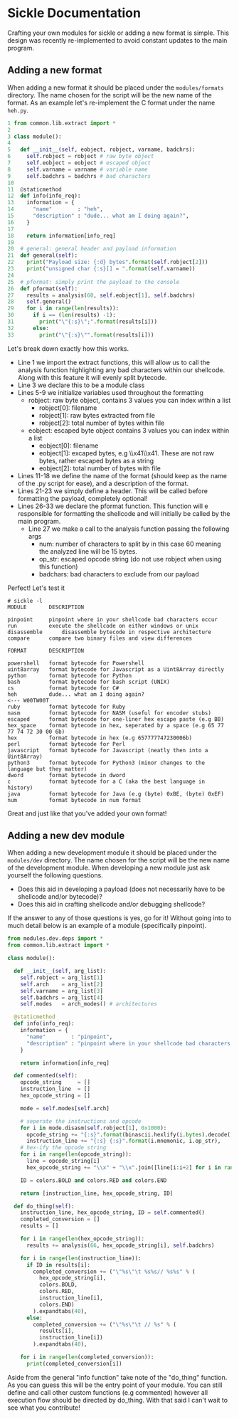 # Sickle Documentation

Crafting your own modules for sickle or adding a new format is simple. This design was recently re-implemented to avoid constant updates to the main program.

## Adding a new format

When adding a new format it should be placed under the `modules/formats` directory. The name chosen for the script will be the new name of the format. As an example let's re-implement the C format under the name `heh.py`. 

```python
1 from common.lib.extract import *
2 
3 class module():
4
5   def __init__(self, eobject, robject, varname, badchrs):
6     self.robject = robject # raw byte object
7     self.eobject = eobject # escaped object
8     self.varname = varname # variable name
9     self.badchrs = badchrs # bad characters
10
11  @staticmethod
12  def info(info_req):
13    information = {
14      "name"        : "heh",
15      "description" : "dude... what am I doing again?",
16    }
17
18    return information[info_req]
19
20  # general: general header and payload information
21  def general(self):
22    print("Payload size: {:d} bytes".format(self.robject[2]))
23    print("unsigned char {:s}[] = ".format(self.varname))
24
25  # pformat: simply print the payload to the console
26  def pformat(self):
27    results = analysis(60, self.eobject[1], self.badchrs)
28    self.general()
29    for i in range(len(results)):
30      if i == (len(results) -1):
31        print("\"{:s}\";".format(results[i]))
32      else:
33        print("\"{:s}\"".format(results[i]))
```
Let's break down exactly how this works.

- Line 1 we import the extract functions, this will allow us to call the analysis function highlighting any bad characters within our shellcode. Along with this feature it will evenly split bytecode.
- Line 3 we declare this to be a module class
- Lines 5-9 we initialize variables used throughout the formatting
    - robject: raw byte object, contains 3 values you can index within a list
        - robject[0]: filename
        - robject[1]: raw bytes extracted from file
        - robject[2]: total number of bytes within file
    - eobject: escaped byte object contains 3 values you can index within a list
        - eobject[0]: filename
        - eobject[1]: excaped bytes, e.g \\\\x41\\\\x41. These are not raw bytes, rather escaped bytes as a string
        - eobject[2]: total number of bytes with file
- Lines 11-18 we define the name of the format (should keep as the name of the .py script for ease), and a description of the format. 
- Lines 21-23 we simply define a header. This will be called before formatting the payload, completely optional! 
- Lines 26-33 we declare the pformat function. This function will e responsible for formatting the shellcode and will initially be called by the main program.
    - Line 27 we make a call to the analysis function passing the following args
        - num: number of characters to split by in this case 60 meaning the analyzed line will be 15 bytes.
        - op_str: escaped opcode string (do not use robject when using this function)
        - badchars: bad characters to exclude from our payload
        
Perfect! Let's test it

```
# sickle -l
MODULE     	 DESCRIPTION                                                                     

pinpoint   	 pinpoint where in your shellcode bad characters occur                           
run        	 execute the shellcode on either windows or unix                                 
disassemble 	 disassemble bytecode in respective architecture                                 
compare    	 compare two binary files and view differences                                   

FORMAT     	 DESCRIPTION                                                                     

powershell 	 format bytecode for Powershell                                                  
uint8array 	 format bytecode for Javascript as a Uint8Array directly                         
python     	 format bytecode for Python                                                      
bash       	 format bytecode for bash script (UNIX)                                          
cs         	 format bytecode for C#                                                          
heh        	 dude... what am I doing again?                                     <--- W00TW00T                                       
ruby       	 format bytecode for Ruby                                                        
nasm       	 format bytecode for NASM (useful for encoder stubs)                             
escaped    	 format bytecode for one-liner hex escape paste (e.g BB)                         
hex_space  	 format bytecode in hex, seperated by a space (e.g 65 77 77 74 72 30 00 6b)      
hex        	 format bytecode in hex (e.g 657777747230006b)                                   
perl       	 format bytecode for Perl                                                        
javascript 	 format bytecode for Javascript (neatly then into a Uint8Array)                  
python3    	 format bytecode for Python3 (minor changes to the language but they matter)     
dword      	 format bytecode in dword                                                        
c          	 format bytecode for a C (aka the best language in history)                      
java       	 format bytecode for Java (e.g (byte) 0xBE, (byte) 0xEF)                         
num        	 format bytecode in num format          
```

Great and just like that you've added your own format!

## Adding a new dev module

When adding a new development module it should be placed under the `modules/dev` directory. The name chosen for the script will be the new name of the development module. When developing a new module just ask yourself the following questions.

- Does this aid in developing a payload (does not necessarily have to be shellcode and/or bytecode)?
- Does this aid in crafting shellcode and/or debugging shellcode?

If the answer to any of those questions is yes, go for it! Without going into to much detail below is an example of a module (specifically pinpoint).

```python
from modules.dev.deps import *
from common.lib.extract import *

class module():

  def __init__(self, arg_list):
    self.robject = arg_list[1]
    self.arch    = arg_list[2]
    self.varname = arg_list[3]
    self.badchrs = arg_list[4]
    self.modes   = arch_modes() # architectures

  @staticmethod
  def info(info_req):
    information = {
      "name"        : "pinpoint",
      "description" : "pinpoint where in your shellcode bad characters occur",
    }

    return information[info_req]

  def commented(self):
    opcode_string     = []
    instruction_line  = []
    hex_opcode_string = []

    mode = self.modes[self.arch]

    # seperate the instructions and opcode
    for i in mode.disasm(self.robject[1], 0x1000):
      opcode_string += "{:s}".format(binascii.hexlify(i.bytes).decode('utf-8')),
      instruction_line += "{:s} {:s}".format(i.mnemonic, i.op_str),
    # hex-ify the opcode string
    for i in range(len(opcode_string)):
      line = opcode_string[i]
      hex_opcode_string += "\\x" + "\\x".join([line[i:i+2] for i in range(0, len(line), 2)]),

    ID = colors.BOLD and colors.RED and colors.END

    return [instruction_line, hex_opcode_string, ID]

  def do_thing(self):
    instruction_line, hex_opcode_string, ID = self.commented()
    completed_conversion = []
    results = []

    for i in range(len(hex_opcode_string)):
      results += analysis(66, hex_opcode_string[i], self.badchrs)

    for i in range(len(instruction_line)):
      if ID in results[i]:
        completed_conversion += ("\"%s\"\t %s%s// %s%s" % (
          hex_opcode_string[i],
          colors.BOLD,
          colors.RED,
          instruction_line[i],
          colors.END)
        ).expandtabs(40),
      else:
        completed_conversion += ("\"%s\"\t // %s" % (
          results[i],
          instruction_line[i])
        ).expandtabs(40),

    for i in range(len(completed_conversion)):
      print(completed_conversion[i])
```

Aside from the general "info function" take note of the "do_thing" function. As you can guess this will be the entry point of your module. You can still define and call other custom functions (e.g commented) however all execution flow should be directed by do_thing. With that said I can't wait to see what you contribute!

